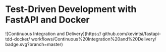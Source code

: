 # Test-Driven Development with FastAPI and Docker

![Continuous Integration and Delivery](https://
github.com/kevintsi/fastapi-tdd-docker/
workflows/Continuous%20Integration%20and%20Delivery/
badge.svg?branch=master)